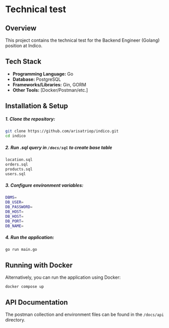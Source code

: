 # Technical test 

## Overview

This project contains the technical test for the Backend Engineer (Golang) position at Indico.

## Tech Stack

- **Programming Language:** Go
- **Database:** PostgreSQL
- **Frameworks/Libraries:** Gin, GORM
- **Other Tools:** [Docker/Postman/etc.]

## Installation & Setup
##### **1. Clone the repository:**
   ```sh
   git clone https://github.com/arisatriop/indico.git
   cd indico
   ```



##### **2. Run .sql query in ```/docs/sql``` to create base table**
   ```sh
   location.sql 
   orders.sql
   products.sql 
   users.sql
   ```

##### **3. Configure environment variables:**
   ```sh
   DBMS=
   DB_USER=
   DB_PASSWORD=
   DB_HOST=
   DB_HOST=
   DB_PORT=
   DB_NAME=
   ```

##### **4. Run the application:**
   ```ssh
   go run main.go

   ```

## Running with Docker
Alternatively, you can run the application using Docker:
```
docker compose up
```

## API Documentation

The postman collection and environment files can be found in the ```/docs/api``` directory.

